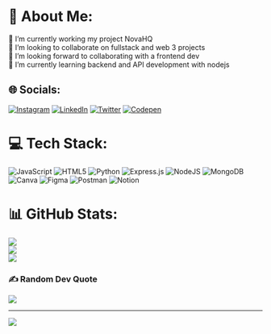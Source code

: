 # 💫 About Me:
🔭 I’m currently working my project NovaHQ<br>👯 I’m looking to collaborate on fullstack and web 3 projects <br>🤝 I’m looking forward to collaborating with a frontend dev<br>🌱 I’m currently learning backend and API development with nodejs<br>


## 🌐 Socials:
[![Instagram](https://img.shields.io/badge/Instagram-%23E4405F.svg?logo=Instagram&logoColor=white)](https://instagram.com/Kingkhlifa306) [![LinkedIn](https://img.shields.io/badge/LinkedIn-%230077B5.svg?logo=linkedin&logoColor=white)](https://linkedin.com/in/IamKingVictor) [![Twitter](https://img.shields.io/badge/Twitter-%231DA1F2.svg?logo=Twitter&logoColor=white)](https://twitter.com/King_VictorK) [![Codepen](https://img.shields.io/badge/Codepen-000000?style=for-the-badge&logo=codepen&logoColor=white)](https://codepen.io/IamKingVictor) 

# 💻 Tech Stack:
![JavaScript](https://img.shields.io/badge/javascript-%23323330.svg?style=for-the-badge&logo=javascript&logoColor=%23F7DF1E) ![HTML5](https://img.shields.io/badge/html5-%23E34F26.svg?style=for-the-badge&logo=html5&logoColor=white) ![Python](https://img.shields.io/badge/python-3670A0?style=for-the-badge&logo=python&logoColor=ffdd54) ![Express.js](https://img.shields.io/badge/express.js-%23404d59.svg?style=for-the-badge&logo=express&logoColor=%2361DAFB) ![NodeJS](https://img.shields.io/badge/node.js-6DA55F?style=for-the-badge&logo=node.js&logoColor=white) ![MongoDB](https://img.shields.io/badge/MongoDB-%234ea94b.svg?style=for-the-badge&logo=mongodb&logoColor=white) ![Canva](https://img.shields.io/badge/Canva-%2300C4CC.svg?style=for-the-badge&logo=Canva&logoColor=white) 	![Figma](https://img.shields.io/badge/figma-%23F24E1E.svg?style=for-the-badge&logo=figma&logoColor=white) ![Postman](https://img.shields.io/badge/Postman-FF6C37?style=for-the-badge&logo=postman&logoColor=white) ![Notion](https://img.shields.io/badge/Notion-%23000000.svg?style=for-the-badge&logo=notion&logoColor=white)
# 📊 GitHub Stats:
![](https://github-readme-stats.vercel.app/api?username=IamKingVictor&theme=dark&hide_border=false&include_all_commits=false&count_private=false)<br/>
![](https://github-readme-streak-stats.herokuapp.com/?user=IamKingVictor&theme=dark&hide_border=false)<br/>
![](https://github-readme-stats.vercel.app/api/top-langs/?username=IamKingVictor&theme=dark&hide_border=false&include_all_commits=false&count_private=false&layout=compact)

### ✍️ Random Dev Quote
![](https://quotes-github-readme.vercel.app/api?type=horizontal&theme=radical)

---
[![](https://visitcount.itsvg.in/api?id=IamKingVictor&icon=0&color=0)](https://visitcount.itsvg.in)

<!-- Proudly created with GPRM ( https://gprm.itsvg.in ) -->

